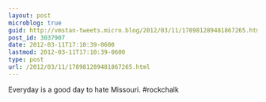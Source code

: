 ```yaml
---
layout: post
microblog: true
guid: http://vmstan-tweets.micro.blog/2012/03/11/178981289481867265.html
post_id: 3037907
date: 2012-03-11T17:10:39-0600
lastmod: 2012-03-11T17:10:39-0600
type: post
url: /2012/03/11/178981289481867265.html
---
```

Everyday is a good day to hate Missouri. #rockchalk
